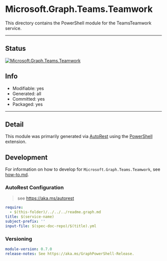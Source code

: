 <!-- region Generated -->
# Microsoft.Graph.Teams.Teamwork
This directory contains the PowerShell module for the TeamsTeamwork service.

---
## Status
[![Microsoft.Graph.Teams.Teamwork](https://img.shields.io/powershellgallery/v/Microsoft.Graph.Teams.Teamwork.svg?style=flat-square&label=Microsoft.Graph.Teams.Teamwork "Microsoft.Graph.Teams.Teamwork")](https://www.powershellgallery.com/packages/Microsoft.Graph.Teams.Teamwork/)

## Info
- Modifiable: yes
- Generated: all
- Committed: yes
- Packaged: yes

---
## Detail
This module was primarily generated via [AutoRest](https://github.com/Azure/autorest) using the [PowerShell](https://github.com/Azure/autorest.powershell) extension.

## Development
For information on how to develop for `Microsoft.Graph.Teams.Teamwork`, see [how-to.md](how-to.md).
<!-- endregion -->

### AutoRest Configuration

> see https://aka.ms/autorest

``` yaml
require:
  - $(this-folder)/../../../readme.graph.md
title: $(service-name)
subject-prefix: ''
input-file: $(spec-doc-repo)/$(title).yml
```
### Versioning

``` yaml
module-version: 0.7.0
release-notes: See https://aka.ms/GraphPowerShell-Release.
```
